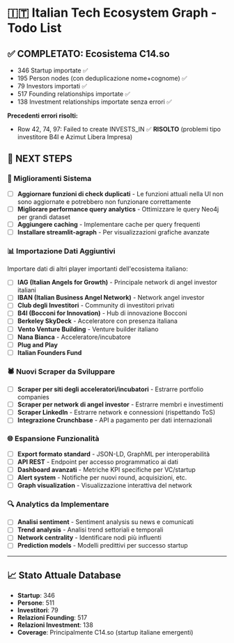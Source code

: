 # 🇮🇹 Italian Tech Ecosystem Graph - Todo List

## ✅ COMPLETATO: Ecosistema C14.so
- 346 Startup importate ✅
- 195 Person nodes (con deduplicazione nome+cognome) ✅
- 79 Investors importati ✅
- 517 Founding relationships importate ✅
- 138 Investment relationships importate senza errori ✅

**Precedenti errori risolti:**
- Row 42, 74, 97: Failed to create INVESTS_IN ✅ **RISOLTO** (problemi tipo investitore B4I e Azimut Libera Impresa)

## 🎯 NEXT STEPS

### 🔧 Miglioramenti Sistema
- [ ] **Aggiornare funzioni di check duplicati** - Le funzioni attuali nella UI non sono aggiornate e potrebbero non funzionare correttamente
- [ ] **Migliorare performance query analytics** - Ottimizzare le query Neo4j per grandi dataset
- [ ] **Aggiungere caching** - Implementare cache per query frequenti
- [ ] **Installare streamlit-agraph** - Per visualizzazioni grafiche avanzate

### 📊 Importazione Dati Aggiuntivi
Importare dati di altri player importanti dell'ecosistema italiano:

- [ ] **IAG (Italian Angels for Growth)** - Principale network di angel investor italiani
- [ ] **IBAN (Italian Business Angel Network)** - Network angel investor  
- [ ] **Club degli Investitori** - Community di investitori privati
- [ ] **B4I (Bocconi for Innovation)** - Hub di innovazione Bocconi
- [ ] **Berkeley SkyDeck** - Acceleratore con presenza italiana
- [ ] **Vento Venture Building** - Venture builder italiano
- [ ] **Nana Bianca** - Acceleratore/incubatore
- [ ] **Plug and Play**
- [ ] **Italian Founders Fund**

### 🕷️ Nuovi Scraper da Sviluppare
- [ ] **Scraper per siti degli acceleratori/incubatori** - Estrarre portfolio companies
- [ ] **Scraper per network di angel investor** - Estrarre membri e investimenti
- [ ] **Scraper LinkedIn** - Estrarre network e connessioni (rispettando ToS)
- [ ] **Integrazione Crunchbase** - API a pagamento per dati internazionali

### 🌐 Espansione Funzionalità
- [ ] **Export formato standard** - JSON-LD, GraphML per interoperabilità
- [ ] **API REST** - Endpoint per accesso programmatico ai dati
- [ ] **Dashboard avanzati** - Metriche KPI specifiche per VC/startup
- [ ] **Alert system** - Notifiche per nuovi round, acquisizioni, etc.
- [ ] **Graph visualization** - Visualizzazione interattiva del network

### 🔍 Analytics da Implementare
- [ ] **Analisi sentiment** - Sentiment analysis su news e comunicati
- [ ] **Trend analysis** - Analisi trend settoriali e temporali
- [ ] **Network centrality** - Identificare nodi più influenti
- [ ] **Prediction models** - Modelli predittivi per successo startup

---

## 📈 Stato Attuale Database
- **Startup**: 346
- **Persone**: 511
- **Investitori**: 79
- **Relazioni Founding**: 517
- **Relazioni Investment**: 138
- **Coverage**: Principalmente C14.so (startup italiane emergenti)